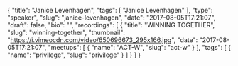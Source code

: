{
  "title": "Janice Levenhagen",
  "tags": [
    "Janice Levenhagen"
  ],
  "type": "speaker",
  "slug": "janice-levenhagen",
  "date": "2017-08-05T17:21:07",
  "draft": false,
  "bio": "",
  "recordings": [
    {
      "title": "WINNING TOGETHER",
      "slug": "winning-together",
      "thumbnail": "https://i.vimeocdn.com/video/650696673_295x166.jpg",
      "date": "2017-08-05T17:21:07",
      "meetups": [
        {
          "name": "ACT-W",
          "slug": "act-w"
        }
      ],
      "tags": [
        {
          "name": "privilege",
          "slug": "privilege"
        }
      ]
    }
  ]
}